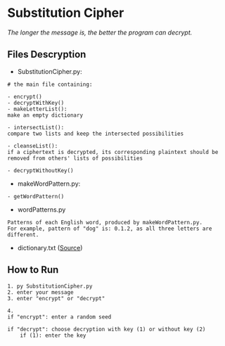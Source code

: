 # Substitution Cipher
_The longer the message is, the better the program can decrypt._

## Files Descryption
- SubstitutionCipher.py:
```
# the main file containing:

- encrypt()
- decryptWithKey()
- makeLetterList():
make an empty dictionary

- intersectList():
compare two lists and keep the intersected possibilities

- cleanseList():
if a ciphertext is decrypted, its corresponding plaintext should be removed from others' lists of possibilities

- decryptWithoutKey()
```

- makeWordPattern.py:
```
- getWordPattern()
```
- wordPatterns.py
```
Patterns of each English word, produced by makeWordPattern.py.
For example, pattern of "dog" is: 0.1.2, as all three letters are different.
```
- dictionary.txt ([Source](https://nostarch.com/crackingcodes))


## How to Run
```properties
1. py SubstitutionCipher.py
2. enter your message
3. enter "encrypt" or "decrypt"

4.
if "encrypt": enter a random seed
    
if "decrypt": choose decryption with key (1) or without key (2)
    if (1): enter the key
```
